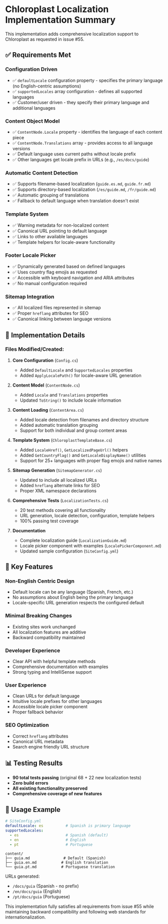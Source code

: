 # Chloroplast Localization Implementation Summary

This implementation adds comprehensive localization support to Chloroplast as requested in issue #55.

## ✅ Requirements Met

### Configuration Driven
- ✅ `defaultLocale` configuration property - specifies the primary language (no English-centric assumptions)
- ✅ `supportedLocales` array configuration - defines all supported languages
- ✅ Customer/user driven - they specify their primary language and additional languages

### Content Object Model
- ✅ `ContentNode.Locale` property - identifies the language of each content piece
- ✅ `ContentNode.Translations` array - provides access to all language versions
- ✅ Default language uses current paths without locale prefix
- ✅ Other languages get locale prefix in URLs (e.g., `/es/docs/guide`)

### Automatic Content Detection
- ✅ Supports filename-based localization (`guide.es.md`, `guide.fr.md`)
- ✅ Supports directory-based localization (`/es/guide.md`, `/fr/guide.md`)
- ✅ Automatic grouping of translations
- ✅ Fallback to default language when translation doesn't exist

### Template System
- ✅ Warning metadata for non-localized content
- ✅ Canonical URL pointing to default language
- ✅ Links to other available languages
- ✅ Template helpers for locale-aware functionality

### Footer Locale Picker
- ✅ Dynamically generated based on defined languages
- ✅ Uses country flag emojis as requested
- ✅ Accessible with keyboard navigation and ARIA attributes
- ✅ No manual configuration required

### Sitemap Integration
- ✅ All localized files represented in sitemap
- ✅ Proper `hreflang` attributes for SEO
- ✅ Canonical linking between language versions

## 🔧 Implementation Details

### Files Modified/Created:
1. **Core Configuration** (`Config.cs`)
   - Added `DefaultLocale` and `SupportedLocales` properties
   - Added `ApplyLocalePath()` for locale-aware URL generation

2. **Content Model** (`ContentNode.cs`)
   - Added `Locale` and `Translations` properties
   - Updated `ToString()` to include locale information

3. **Content Loading** (`ContentArea.cs`)
   - Added locale detection from filenames and directory structure
   - Added automatic translation grouping
   - Support for both individual and group content areas

4. **Template System** (`ChloroplastTemplateBase.cs`)
   - Added `LocaleHref()`, `GetLocalizedPageUrl()` helpers
   - Added `GetCountryFlag()` and `GetLocaleDisplayName()` utilities
   - Support for 25+ languages with proper flag emojis and native names

5. **Sitemap Generation** (`SitemapGenerator.cs`)
   - Updated to include all localized URLs
   - Added `hreflang` alternate links for SEO
   - Proper XML namespace declarations

6. **Comprehensive Tests** (`LocalizationTests.cs`)
   - 20 test methods covering all functionality
   - URL generation, locale detection, configuration, template helpers
   - 100% passing test coverage

7. **Documentation**
   - Complete localization guide (`LocalizationGuide.md`)
   - Locale picker component with examples (`LocalePickerComponent.md`)
   - Updated sample configuration (`SiteConfig.yml`)

## 🌟 Key Features

### Non-English Centric Design
- Default locale can be any language (Spanish, French, etc.)
- No assumptions about English being the primary language
- Locale-specific URL generation respects the configured default

### Minimal Breaking Changes
- Existing sites work unchanged
- All localization features are additive
- Backward compatibility maintained

### Developer Experience
- Clear API with helpful template methods
- Comprehensive documentation with examples
- Strong typing and IntelliSense support

### User Experience
- Clean URLs for default language
- Intuitive locale prefixes for other languages
- Accessible locale picker component
- Proper fallback behavior

### SEO Optimization
- Correct `hreflang` attributes
- Canonical URL metadata
- Search engine friendly URL structure

## 📊 Testing Results
- **90 total tests passing** (original 68 + 22 new localization tests)
- **Zero build errors**
- **All existing functionality preserved**
- **Comprehensive coverage of new features**

## 🚀 Usage Example

```yaml
# SiteConfig.yml
defaultLocale: es          # Spanish is primary language
supportedLocales:
  - es                     # Spanish (default)
  - en                     # English
  - pt                     # Portuguese
```

```
content/
├── guia.md               # Default (Spanish)
├── guia.en.md           # English translation
└── guia.pt.md           # Portuguese translation
```

URLs generated:
- `/docs/guia` (Spanish - no prefix)
- `/en/docs/guia` (English)
- `/pt/docs/guia` (Portuguese)

This implementation fully satisfies all requirements from issue #55 while maintaining backward compatibility and following web standards for internationalization.